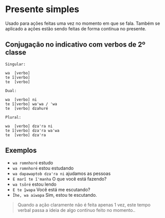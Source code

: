 # Presente simples

Usado para ações feitas uma vez no momento em que se fala. Também se aplicado a ações estão sendo feitas de forma contínua no presente.

## Conjugação no indicativo com verbos de 2º classe

```text
Singular:

wa  [verbo]
te ĩ[verbo]
te  [verbo]

Dual:

wa  [verbo] ni 
te ĩ[verbo] waꞌwa / ꞌwa
te  [verbo] dzahuré

Plural:

wa  [verbo] dzaꞌra ni 
te ĩ[verbo] dzaꞌra waꞌwa
te  [verbo] dzaꞌra
```

## Exemplos

- `wa romnhoré` estudo
- `wa romnhoré` estou estudando
- `wa dapawaptob dzaꞌra ni` ajudamos as pessoas
- `E marĩ te ĩꞌmanha` O que você está fazendo?
- `wa tsõré` estou lendo
- `E te ĩ̱wapa` Você está me escutando?
- `Ĩhe, wa aiwapa` Sim, estou te escutando.

> Quando a ação claramente não é feita apenas 1 vez, este tempo verbal passa a ideia de algo contínuo feito no momento..
